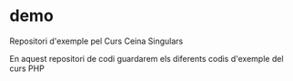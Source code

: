# demo
Repositori d'exemple pel Curs Ceina Singulars

En aquest repositori de codi guardarem els diferents codis d'exemple del curs PHP
